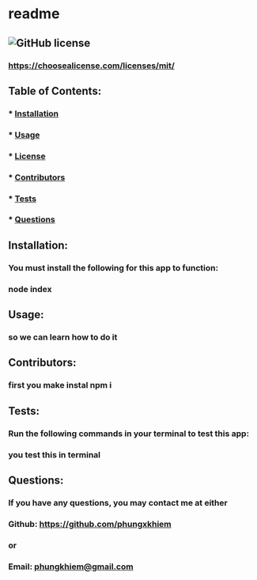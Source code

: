 
# readme
##  ![GitHub license](https://img.shields.io/github/license/Naereen/StrapDown.js.svg)
### https://choosealicense.com/licenses/mit/
## Table of Contents:
###  * [Installation](#installation)
###  * [Usage](#usage)
###  * [License](#license)
###  * [Contributors](#contributors)
###  * [Tests](#tests)
###  * [Questions](#questions)
## Installation:
### You must install the following for this app to function:
### node index
## Usage:
### so we can learn how to do it
## Contributors:
### first you make instal npm i
## Tests:
### Run the following commands in your terminal to test this app:
### you test this in terminal
## Questions:
### If you have any questions, you may contact me at either
### Github: https://github.com/phungxkhiem
### or
### Email: phungkhiem@gmail.com
      